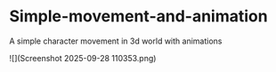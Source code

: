 # Simple-movement-and-animation
A simple character movement in 3d world with animations

![](Screenshot 2025-09-28 110353.png)
